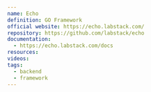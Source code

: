 ```yaml
---
name: Echo
definition: GO Framework
official website: https://echo.labstack.com/
repository: https://github.com/labstack/echo
documentation:
  - https://echo.labstack.com/docs
resources: 
videos: 
tags:
  - backend
  - framework
---
```

